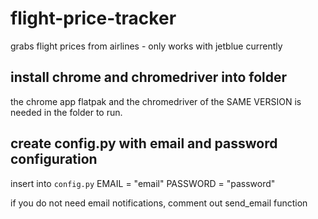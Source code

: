 # flight-price-tracker
grabs flight prices from airlines
    - only works with jetblue currently

## install chrome and chromedriver into folder
the chrome app flatpak and the chromedriver of the SAME VERSION is needed in the folder to run.

## create config.py with email and password configuration

insert into `config.py`
EMAIL = "email"
PASSWORD = "password"

if you do not need email notifications, comment out send_email function
